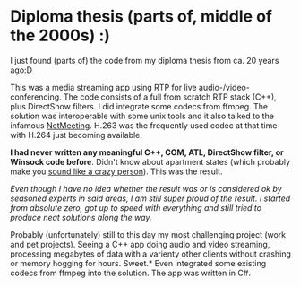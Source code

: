 # Diploma thesis (parts of, middle of the 2000s) :)

I just found (parts of) the code from my diploma thesis from ca. 20 years ago:D

This was a media streaming app using RTP for live audio-/video-conferencing. The code consists of a full from scratch RTP stack (C++), plus DirectShow filters. I did integrate some codecs from ffmpeg. The solution was interoperable with some unix tools and it also talked to the infamous [NetMeeting](https://en.wikipedia.org/wiki/Microsoft_NetMeeting). H.263 was the frequently used codec at that time with H.264 just becoming available.

**I had never written any meaningful C++, COM, ATL, DirectShow filter, or Winsock code before**. Didn't know about apartment states (which probably make you [sound like a crazy person](https://x.com/jaredpar/status/1569840321760206849)). This was the result. 

*Even though I have no idea whether the result was or is considered ok by seasoned experts in said areas, I am still super proud of the result. I started from absolute zero, got up to speed with everything and still tried to produce neat solutions along the way.* 

Probably (unfortunately) still to this day my most challenging project (work and pet projects). Seeing a C++ app doing audio and video streaming, processing megabytes of data with a varienty other clients without crashing or memory hogging for hours. Sweet.* Even integrated some existing codecs from ffmpeg into the solution. The app was written in C#.

